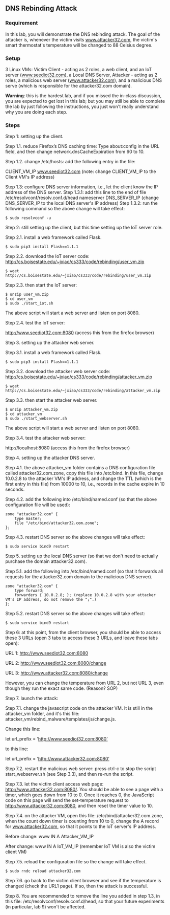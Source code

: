 ## DNS Rebinding Attack

### Requirement

In this lab, you will demonstrate the DNS rebinding attack. The goal of the attacker is, whenever the victim visits www.attacker32.com, the victim's smart thermostat's temperature will be changed to 88 Celsius degree.

### Setup

3 Linux VMs: Victim Client - acting as 2 roles, a web client, and an IoT server (www.seediot32.com), a Local DNS Server, Attacker - acting as 2 roles, a malicious web server (www.attacker32.com), and a malicious DNS serve (which is responsible for the attacker32.com domain).

**Warning**: this is the hardest lab, and if you missed the in-class discussion, you are expected to get lost in this lab; but you may still be able to complete the lab by just following the instructions, you just won't really understand why you are doing each step.

### Steps

Step 1: setting up the client.

Step 1.1. reduce Firefox’s DNS caching time: Type about:config in the URL field, and then change network.dnsCacheExpiration from 60 to 10.

Step 1.2. change /etc/hosts: add the following entry in the file:

CLIENT_VM_IP	www.seediot32.com (note: change CLIENT_VM_IP to the Client VM's IP address)

Step 1.3: configure DNS server information, i.e., let the client know the IP address of the DNS server.
Step 1.3.1: add this line to the end of file /etc/resolvconf/resolv.conf.d/head
nameserver DNS_SERVER_IP (change DNS_SERVER_IP to the local DNS server's IP address)
Step 1.3.2: run the following command so the above change will take effect:

```console
$ sudo resolvconf -u
```

Step 2: still setting up the client, but this time setting up the IoT server role.

Step 2.1. install a web framework called Flask.

```console
$ sudo pip3 install Flask==1.1.1
```

Step 2.2. download the IoT server code: http://cs.boisestate.edu/~jxiao/cs333/code/rebinding/user_vm.zip

```console
$ wget http://cs.boisestate.edu/~jxiao/cs333/code/rebinding/user_vm.zip
```

Step 2.3. then start the IoT server:

```console
$ unzip user_vm.zip
$ cd user_vm
$ sudo ./start_iot.sh
```

The above script will start a web server and listen on port 8080.

Step 2.4. test the IoT server:

http://www.seediot32.com:8080 (access this from the firefox browser)

Step 3. setting up the attacker web server.

Step 3.1. install a web framework called Flask.

```console
$ sudo pip3 install Flask==1.1.1
```

Step 3.2. download the attacker web server code: http://cs.boisestate.edu/~jxiao/cs333/code/rebinding/attacker_vm.zip

```console
$ wget http://cs.boisestate.edu/~jxiao/cs333/code/rebinding/attacker_vm.zip
```

Step 3.3. then start the attacker web server.

```console
$ unzip attacker_vm.zip
$ cd attacker_vm
$ sudo ./start_webserver.sh
```

The above script will start a web server and listen on port 8080.

Step 3.4. test the attacker web server:

http://localhost:8080 (access this from the firefox browser)

Step 4. setting up the attacker DNS server.

Step 4.1. the above attacker_vm folder contains a DNS configuration file called attacker32.com.zone, copy this file into /etc/bind. In this file, change 10.0.2.8 to the attacker VM's IP address, and change the TTL (which is the first entry in this file) from 10000 to 10, i.e., records in the cache expire in 10 seconds.

Step 4.2. add the following into /etc/bind/named.conf (so that the above configuration file will be used):

```console
zone "attacker32.com" {
	type master;
	file "/etc/bind/attacker32.com.zone";
};
```

Step 4.3. restart DNS server so the above changes will take effect:

```console
$ sudo service bind9 restart
```

Step 5. setting up the local DNS server (so that we don't need to actually purchase the domain attacker32.com).

Step 5.1. add the following into /etc/bind/named.conf (so that it forwards all requests for the attacker32.com domain to the malicious DNS server).

```console
zone "attacker32.com" {
	type forward;
	forwarders { 10.0.2.8; }; (replace 10.0.2.8 with your attacker VM's IP address, do not remove the ";".)
};
```

Step 5.2. restart DNS server so the above changes will take effect:

```console
$ sudo service bind9 restart
```

Step 6: at this point, from the client browser, you should be able to access these 3 URLs (open 3 tabs to access these 3 URLs, and leave these tabs open):

URL 1: http://www.seediot32.com:8080

URL 2: http://www.seediot32.com:8080/change

URL 3: http://www.attacker32.com:8080/change

However, you can change the temperature from URL 2, but not URL 3, even though they run the exact same code. (Reason? SOP)

Step 7. launch the attack:

Step 7.1. change the javascript code on the attacker VM. It is still in the attacker_vm folder, and it's this file: attacker_vm/rebind_malware/templates/js/change.js.

Change this line:

let url_prefix = ’http://www.seediot32.com:8080’

to this line:

let url_prefix = ’http://www.attacker32.com:8080’

Step 7.2. restart the malicious web server: press ctrl-c to stop the script start_webserver.sh (see Step 3.3), and then re-run the script.

Step 7.3. let the victim client access web page: http://www.attacker32.com:8080/. You should be able to see a page with a timer, which goes down from 10 to 0. Once it reaches 0, the JavaScript code on this page will send the set-temperature request to http://www.attacker32.com:8080, and then reset the timer value to 10. 

Step 7.4. on the attacker VM, open this file: /etc/bind/attacker32.com.zone, when the count down timer is counting from 10 to 0, change the A record for www.attacker32.com, so that it points to the IoT server's IP address.

Before change:
www IN A Attacker_VM_IP

After change:
www IN A IoT_VM_IP (remember IoT VM is also the victim client VM)

Step 7.5. reload the configuration file so the change will take effect.

```console
$ sudo rndc reload attacker32.com
```

Step 7.6. go back to the victim client browser and see if the temperature is changed (check the URL1 page). If so, then the attack is successful.

Step 8. You are recommended to remove the line you added in step 1.3, in this file: /etc/resolvconf/resolv.conf.d/head, so that your future experiments (in particular, lab 9) won't be affected.
